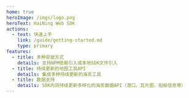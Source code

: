 ```yaml
---
home: true
heroImage: /imgs/logo.png
heroText: HaiNing Web SDK
actions:
  - text: 快速上手
    link: /guide/getting-started.md
    type: primary
features:
  - title: 多种安装方式
    details: 支持NPM依赖引入或本地SDK文件引入
  - title: 持续更新的地图工具API
    details: 集成多种持续更新的海务工具
  - title: 数据支持
    details: SDK内将持续更新多样化的海务数据API（港口、瓦片图、船舶信息等）
---
```

